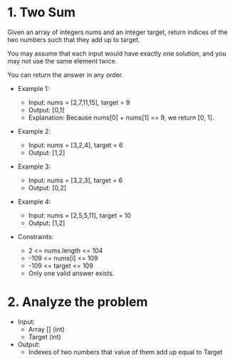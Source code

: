 # 1. Two Sum

Given an array of integers nums and an integer target, return indices of the two numbers such that they add up to target.

You may assume that each input would have exactly one solution, and you may not use the same element twice.

You can return the answer in any order.

- Example 1:

  - Input: nums = [2,7,11,15], target = 9
  - Output: [0,1]
  - Explanation: Because nums[0] + nums[1] == 9, we return [0, 1].

- Example 2:

  - Input: nums = [3,2,4], target = 6
  - Output: [1,2]

- Example 3:

  - Input: nums = [3,2,3], target = 6
  - Output: [0,2]

- Example 4:

  - Input: nums = [2,5,5,11], target = 10
  - Output: [1,2]

- Constraints:
  - 2 <= nums.length <= 104
  - -109 <= nums[i] <= 109
  - -109 <= target <= 109
  - Only one valid answer exists.

# 2. Analyze the problem

- Input:
  - Array [] (int)
  - Target (int)
- Output:
  - Indexes of two numbers that value of them add up equal to Target
